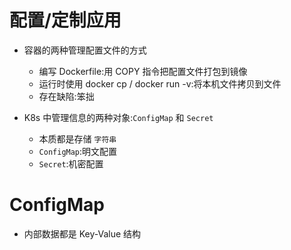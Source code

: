 # 配置/定制应用

- 容器的两种管理配置文件的方式
  - 编写 Dockerfile:用 COPY 指令把配置文件打包到镜像
  - 运行时使用 docker cp / docker run -v:将本机文件拷贝到文件
  - 存在缺陷:笨拙

- K8s 中管理信息的两种对象:`ConfigMap` 和 `Secret`
  - 本质都是存储 `字符串`
  - `ConfigMap`:明文配置
  - `Secret`:机密配置

# ConfigMap
- 内部数据都是 Key-Value 结构


